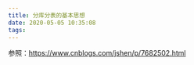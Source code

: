 ```yaml
---
title: 分库分表的基本思想
date: 2020-05-05 10:35:08
tags:
---
```



参照：https://www.cnblogs.com/jshen/p/7682502.html